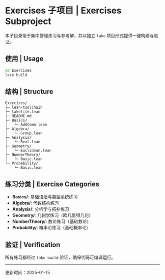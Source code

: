 # Exercises 子项目 | Exercises Subproject

本子目录用于集中管理练习与参考解，并以独立 `lake` 项目形式提供一键构建与验证。

## 使用 | Usage

```bash
cd Exercises
lake build
```

## 结构 | Structure

```text
Exercises/
├─ lean-toolchain
├─ lakefile.lean
├─ README.md
├─ Basics/
│   └─ AddComm.lean
├─ Algebra/
│   └─ Group.lean
├─ Analysis/
│   └─ Real.lean
├─ Geometry/
│   └─ Euclidean.lean
├─ NumberTheory/
│   └─ Basic.lean
└─ Probability/
    └─ Basic.lean
```

## 练习分类 | Exercise Categories

- **Basics/**: 基础语法与类型系统练习
- **Algebra/**: 代数结构练习
- **Analysis/**: 分析学与拓扑练习
- **Geometry/**: 几何学练习（欧几里得几何）
- **NumberTheory/**: 数论练习（基础数论）
- **Probability/**: 概率论练习（基础概率论）

## 验证 | Verification

所有练习都经过 `lake build` 验证，确保代码可编译运行。

---

更新时间：2025-01-15
